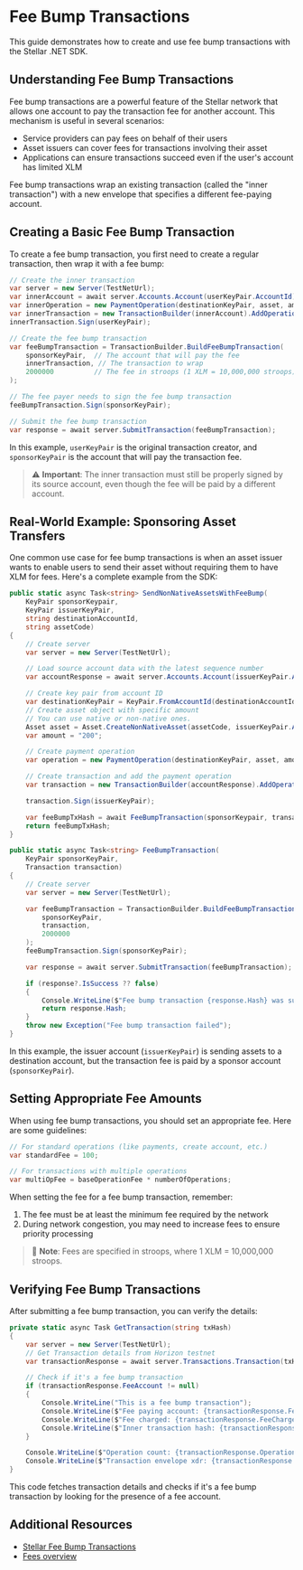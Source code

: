 # Fee Bump Transactions

This guide demonstrates how to create and use fee bump transactions with the Stellar .NET SDK.

## Understanding Fee Bump Transactions

Fee bump transactions are a powerful feature of the Stellar network that allows one account to pay the transaction fee for another account. This mechanism is useful in several scenarios:

- Service providers can pay fees on behalf of their users
- Asset issuers can cover fees for transactions involving their asset
- Applications can ensure transactions succeed even if the user's account has limited XLM

Fee bump transactions wrap an existing transaction (called the "inner transaction") with a new envelope that specifies a different fee-paying account.

## Creating a Basic Fee Bump Transaction

To create a fee bump transaction, you first need to create a regular transaction, then wrap it with a fee bump:

```csharp
// Create the inner transaction
var server = new Server(TestNetUrl);
var innerAccount = await server.Accounts.Account(userKeyPair.AccountId);
var innerOperation = new PaymentOperation(destinationKeyPair, asset, amount, userKeyPair);
var innerTransaction = new TransactionBuilder(innerAccount).AddOperation(innerOperation).Build();
innerTransaction.Sign(userKeyPair);

// Create the fee bump transaction
var feeBumpTransaction = TransactionBuilder.BuildFeeBumpTransaction(
    sponsorKeyPair,  // The account that will pay the fee
    innerTransaction, // The transaction to wrap
    2000000          // The fee in stroops (1 XLM = 10,000,000 stroops)
);

// The fee payer needs to sign the fee bump transaction
feeBumpTransaction.Sign(sponsorKeyPair);

// Submit the fee bump transaction
var response = await server.SubmitTransaction(feeBumpTransaction);
```

In this example, `userKeyPair` is the original transaction creator, and `sponsorKeyPair` is the account that will pay the transaction fee.

> ⚠️ **Important**: The inner transaction must still be properly signed by its source account, even though the fee will be paid by a different account.

## Real-World Example: Sponsoring Asset Transfers

One common use case for fee bump transactions is when an asset issuer wants to enable users to send their asset without requiring them to have XLM for fees. Here's a complete example from the SDK:

```csharp
public static async Task<string> SendNonNativeAssetsWithFeeBump(
    KeyPair sponsorKeypair,
    KeyPair issuerKeyPair,
    string destinationAccountId,
    string assetCode)
{
    // Create server
    var server = new Server(TestNetUrl);

    // Load source account data with the latest sequence number
    var accountResponse = await server.Accounts.Account(issuerKeyPair.AccountId);

    // Create key pair from account ID
    var destinationKeyPair = KeyPair.FromAccountId(destinationAccountId);
    // Create asset object with specific amount
    // You can use native or non-native ones.
    Asset asset = Asset.CreateNonNativeAsset(assetCode, issuerKeyPair.AccountId);
    var amount = "200";

    // Create payment operation
    var operation = new PaymentOperation(destinationKeyPair, asset, amount, issuerKeyPair);

    // Create transaction and add the payment operation
    var transaction = new TransactionBuilder(accountResponse).AddOperation(operation).Build();

    transaction.Sign(issuerKeyPair);

    var feeBumpTxHash = await FeeBumpTransaction(sponsorKeypair, transaction);
    return feeBumpTxHash;
}

public static async Task<string> FeeBumpTransaction(
    KeyPair sponsorKeyPair,
    Transaction transaction)
{
    // Create server
    var server = new Server(TestNetUrl);

    var feeBumpTransaction = TransactionBuilder.BuildFeeBumpTransaction(
        sponsorKeyPair,
        transaction,
        2000000
    );
    feeBumpTransaction.Sign(sponsorKeyPair);

    var response = await server.SubmitTransaction(feeBumpTransaction);

    if (response?.IsSuccess ?? false)
    {
        Console.WriteLine($"Fee bump transaction {response.Hash} was successful");
        return response.Hash;
    }
    throw new Exception("Fee bump transaction failed");
}
```

In this example, the issuer account (`issuerKeyPair`) is sending assets to a destination account, but the transaction fee is paid by a sponsor account (`sponsorKeyPair`).

## Setting Appropriate Fee Amounts

When using fee bump transactions, you should set an appropriate fee. Here are some guidelines:

```csharp
// For standard operations (like payments, create account, etc.)
var standardFee = 100;

// For transactions with multiple operations
var multiOpFee = baseOperationFee * numberOfOperations;
```

When setting the fee for a fee bump transaction, remember:

1. The fee must be at least the minimum fee required by the network
2. During network congestion, you may need to increase fees to ensure priority processing

> 📝 **Note**: Fees are specified in stroops, where 1 XLM = 10,000,000 stroops.

## Verifying Fee Bump Transactions

After submitting a fee bump transaction, you can verify the details:

```csharp
private static async Task GetTransaction(string txHash)
{
    var server = new Server(TestNetUrl);
    // Get Transaction details from Horizon testnet
    var transactionResponse = await server.Transactions.Transaction(txHash);

    // Check if it's a fee bump transaction
    if (transactionResponse.FeeAccount != null)
    {
        Console.WriteLine("This is a fee bump transaction");
        Console.WriteLine($"Fee paying account: {transactionResponse.FeeAccount}");
        Console.WriteLine($"Fee charged: {transactionResponse.FeeCharged}");
        Console.WriteLine($"Inner transaction hash: {transactionResponse.InnerTransactionHash}");
    }

    Console.WriteLine($"Operation count: {transactionResponse.OperationCount}");
    Console.WriteLine($"Transaction envelope xdr: {transactionResponse.EnvelopeXdr}");
}
```

This code fetches transaction details and checks if it's a fee bump transaction by looking for the presence of a fee account.

## Additional Resources

- [Stellar Fee Bump Transactions](https://developers.stellar.org/docs/learn/encyclopedia/transactions-specialized/fee-bump-transactions)
- [Fees overview](https://developers.stellar.org/docs/learn/fundamentals/fees-resource-limits-metering#fees-overview)
